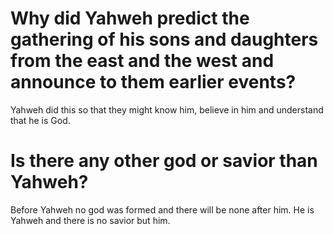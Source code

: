 # Why did Yahweh predict the gathering of his sons and daughters from the east and the west and announce to them earlier events?

Yahweh did this so that they might know him, believe in him and understand that he is God.

# Is there any other god or savior than Yahweh?

Before Yahweh no god was formed and there will be none after him. He is Yahweh and there is no savior but him.

